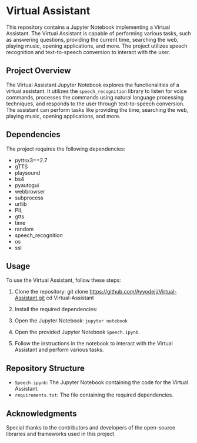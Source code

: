 # Virtual Assistant

This repository contains a Jupyter Notebook implementing a Virtual Assistant. The Virtual Assistant is capable of performing various tasks, such as answering questions, providing the current time, searching the web, playing music, opening applications, and more. The project utilizes speech recognition and text-to-speech conversion to interact with the user.

## Project Overview

The Virtual Assistant Jupyter Notebook explores the functionalities of a virtual assistant. It utilizes the `speech_recognition` library to listen for voice commands, processes the commands using natural language processing techniques, and responds to the user through text-to-speech conversion. The assistant can perform tasks like providing the time, searching the web, playing music, opening applications, and more.

## Dependencies

The project requires the following dependencies:

- pyttsx3==2.7
- gTTS
- playsound
- bs4
- pyautogui
- webbrowser
- subprocess
- urllib
- PIL
- gtts
- time
- random
- speech_recognition
- os
- ssl

## Usage

To use the Virtual Assistant, follow these steps:

1. Clone the repository:
git clone https://github.com/Ayyodeji/Virtual-Assistant.git
cd Virtual-Assistant


2. Install the required dependencies:

3. Open the Jupyter Notebook:
   `jupyter notebook`

4. Open the provided Jupyter Notebook `Speech.ipynb`.

5. Follow the instructions in the notebook to interact with the Virtual Assistant and perform various tasks.

## Repository Structure

- `Speech.ipynb`: The Jupyter Notebook containing the code for the Virtual Assistant.
- `requirements.txt`: The file containing the required dependencies.

## Acknowledgments

Special thanks to the contributors and developers of the open-source libraries and frameworks used in this project.


